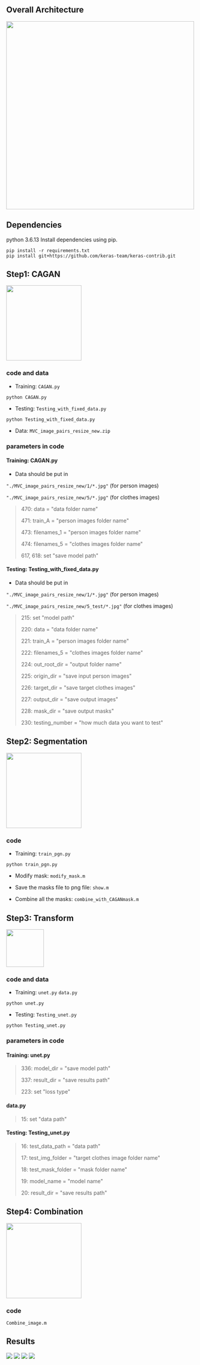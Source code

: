
## Overall Architecture
<img height="500" src="https://github.com/b01902041/Deep-Virtual-Try-on-with-Clothes-Transform/blob/master/readme_img/All.png">

## Dependencies
python 3.6.13
Install dependencies using pip.
```shell
pip install -r requirements.txt
pip install git+https://github.com/keras-team/keras-contrib.git
```

## Step1: CAGAN 
<img height="200" src="https://github.com/b01902041/Deep-Virtual-Try-on-with-Clothes-Transform/blob/master/readme_img/CAGAN.png">

### code and data ###
* Training:  `CAGAN.py`
```
python CAGAN.py
```
* Testing: `Testing_with_fixed_data.py`
```
python Testing_with_fixed_data.py
```
* Data: `MVC_image_pairs_resize_new.zip`

### parameters in code ###

#### Training: CAGAN.py

* Data should be put in

`"./MVC_image_pairs_resize_new/1/*.jpg"` (for person images)

`"./MVC_image_pairs_resize_new/5/*.jpg"` (for clothes images)

> 470: data = "data folder name"
>
> 471: train_A = "person images folder name"
>
> 473: filenames_1 = "person images folder name"
>
> 474: filenames_5 = "clothes images folder name"
>
> 617, 618: set "save model path" 

#### Testing: Testing_with_fixed_data.py

* Data should be put in

`"./MVC_image_pairs_resize_new/1/*.jpg"` (for person images)

`"./MVC_image_pairs_resize_new/5_test/*.jpg"` (for clothes images)

>215: set "model path"
>
>220: data = "data folder name"
>
>221: train_A = "person images folder name"
>
>222: filenames_5 = "clothes images folder name"
>
>224: out_root_dir = "output folder name"
>
>225: origin_dir = "save input person images"
>
>226: target_dir = "save target clothes images"
>
>227: output_dir = "save output images"
>
>228: mask_dir = "save output masks"
>
>230: testing_number = "how much data you want to test"


## Step2: Segmentation ##
<img height="200" src="https://github.com/b01902041/Deep-Virtual-Try-on-with-Clothes-Transform/blob/master/readme_img/segmentation.png">

### code ###
* Training: `train_pgn.py`
```
python train_pgn.py
```

* Modify mask: `modify_mask.m`

* Save the masks file to png file: `show.m`

* Combine all the masks: `combine_with_CAGANmask.m`


## Step3: Transform ##
<img height="100" src="https://github.com/b01902041/Deep-Virtual-Try-on-with-Clothes-Transform/blob/master/readme_img/warping.png">

### code and data ###

* Training: `unet.py` `data.py`
```
python unet.py
```

* Testing: `Testing_unet.py`
```
python Testing_unet.py
```


### parameters in code ###
#### Training: unet.py

>336: model_dir = "save model path"
>
>337: result_dir = "save results path"
>
>223: set "loss type"

#### data.py

>15: set "data path"


#### Testing: Testing_unet.py

>16: test_data_path = "data path"
>
>17: test_img_folder = "target clothes image folder name"
>
>18: test_mask_folder = "mask folder name"
>
>19: model_name = "model name"
>
>20: result_dir = "save results path"


## Step4: Combination ##
<img height="200" src="https://github.com/b01902041/Deep-Virtual-Try-on-with-Clothes-Transform/blob/master/readme_img/combine.png">

### code ###
`Combine_image.m`

## Results
<img src="https://github.com/b01902041/Deep-Virtual-Try-on-with-Clothes-Transform/blob/master/readme_img/result1.png">
<img src="https://github.com/b01902041/Deep-Virtual-Try-on-with-Clothes-Transform/blob/master/readme_img/result2.png">
<img src="https://github.com/b01902041/Deep-Virtual-Try-on-with-Clothes-Transform/blob/master/readme_img/result3.png">
<img src="https://github.com/b01902041/Deep-Virtual-Try-on-with-Clothes-Transform/blob/master/readme_img/condition.png">
